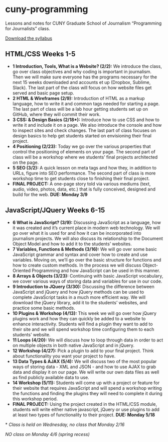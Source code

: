 # cuny-programming
Lessons and notes for CUNY Graduate School of Journalism “Programming for Journalists” class.

<a href="https://www.dropbox.com/s/0luid7t0nt6v3h4/ClassSyllabus.pdf?dl=0">Download the syllabus</a>

<h2>HTML/CSS Weeks 1-5</h2>
<ul>
  <li><strong>1 Introduction, Tools, What is a Website? (2/2):</strong> We introduce the class, go over class objectives and why coding is important in journalism. Then we will make sure everyone has the programs necessary for the next 15 weeks downloaded and accounts et up (Dropbox, Sublime, Slack). The last part of the class will focus on how website files get served and basic page setup.</li>
  <li><strong>2 HTML & Wireframes (2/9):</strong> Introduction of HTML as a markup language, how to write it and common tags needed for starting a page. The last part of class will be a lab hour getting students set up on GitHub, where they will commit their work.</li>
  <li><strong>3 CSS: & Design Basics (2/18*):</strong> Introduce how to use CSS and how to write it and include it on a page. We also introduce the console and how to inspect sites and check changes. The last part of class focuses on design basics to help get students started on envisioning their final project.</li>
  <li><strong>4 Positioning (2/23):</strong> Today we go over the various properties that control the positioning of elements on your page. The second part of class will be a workshop where we students’ final projects architected on the page.</li>
  <li><strong>5 SEO (3/2):</strong> A quick lesson on meta tags and how they, in addition to URLs, figure into SEO performance. The second part of class is more workshop time to get students close to finishing their final project.</li>
  <li><strong>FINAL PROJECT:</strong> A one-page story told via various mediums (text, audio, video, photos, data, etc.) that is fully conceived, designed and build for the web. <strong>DUE: Monday 3/9</strong></li>
</ul>

<h2>JavaScript/JQuery Weeks 6-15</h2>
<ul>
  <li><strong>6 What is JavaScript? (3/9):</strong> Discussing JavaScript as a language, how it was created and it’s current place in modern web technology. We will go over what it is used for and how it can be incorporated into journalism projects. We will also discuss its relationship to the Document Object Model and how to add it to the students’ websites. </li>
  <li><strong>7 Variables, Functions & Methods (3/16):</strong> We will go over some basic JavaScript grammar and syntax and cover how to create and use variables. Moving on, we’ll go over the basic structure for functions and how to create custom methods. In the process we will discuss Object-Oriented Programming and how JavaScript can be used in this manner.</li>
  <li><strong>8 Arrays & Objects (3/23):</strong> Continuing with basic JavaScript vocabulary, we cover various ways of storing data and variables for use in our code.</li>
  <li><strong>9 Introduction to JQuery (3/30):</strong> Discussing the difference between JavaScript and jQuery and how jQuery methods can be used to complete JavaScript tasks in a much more efficient way. We will download the jQuery library, add it to the students’ websites, and practice some basic methods.</li>
  <li><strong>10 Plugins & Workshop (4/13):</strong> This week we will go over how jQuery plugins work and how they can quickly be added to a website to enhance interactivity. Students will find a plugin they want to add to their site and we will spend workshop time configuring them to each students’ website.</li>
  <li><strong>11 Loops (4/20):</strong> We will discuss how to loop through data in order to act on multiple objects in both native JavaScript and in jQuery.</li>
  <li><strong>12 Workshop (4/27):</strong> Pick a plugin to add to your final project. Think about functionality you want your project to have.</li>
  <li><strong>13 Data Types & AJAX (5/4):</strong> We will discuss two of the most popular ways of storing data - XML and JSON - and how to use AJAX to grab data and display it on our page. We will write our own data files as well as find publicly available data to use.</li>
  <li><strong>14 Workshop (5/11):</strong> Students will come up with a project or feature for their website that requires JavaScript and will spend a workshop writing the functions and finding the plugins they will need to complete it during this workshop period.</li>
  <li><strong>FINAL PROJECT:</strong> Using the project created in the HTML/CSS module, students will write either native javascript, jQuery or use plugins to add at least two types of functionality to their project. <strong>DUE: Monday 5/18</strong></li>
</ul>

<p>* <em>Class is held on Wednesday, no class that Monday 2/16</em></p>
<p><em>NO class on Monday 4/6 (spring recess)</em></p>